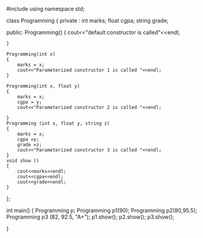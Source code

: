 #include<iostream>
using namespace std;

class Programming
{
private :
    int marks;
    float cgpa;
    string grade;

public:
    Programming()
    {
        cout<<"default constructor is called"<<endl;

    }

    Programming(int x)
    {
        marks = x;
        cout<<"Parameterized constructor 1 is called "<<endl;
    }

    Programming(int x, float y)
    {
        marks = x;
        cgpa = y;
        cout<<"Parameterized constructor 2 is called "<<endl;

    }
    Programming (int x, float y, string z)
    {
        marks = x;
        cgpa =y;
        grade =z;
        cout<<"Parameterized constructor 3 is called "<<endl;
    }
    void show ()
    {
        cout<<marks<<endl;
        cout<<cgpa<<endl;
        cout<<grade<<endl;
    }
};

int main()
{
    Programming p;
    Programming p1(90);
    Programming p2(80,95.5);
    Programming p3 (82, 92.5, "A+");
    p1.show();
    p2.show();
    p3.show();

}
